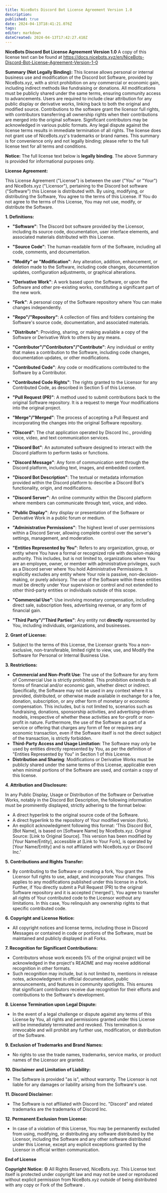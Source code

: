 ```yaml
---
title: NiceBots Discord Bot License Agreement Version 1.0
description: 
published: true
date: 2024-04-13T18:41:21.076Z
tags: 
editor: markdown
dateCreated: 2024-04-13T17:42:27.410Z
---
```


**NiceBots Discord Bot License Agreement Version 1.0**
A copy of this license text can be found at https://docs.nicebots.xyz/en/NiceBots-Discord-Bot-License-Agreement-Version-1-0

**Summary (Not Legally Binding):** This license allows personal or internal business use and modification of the Discord bot Software, provided by NiceBots.xyz, with a strict prohibition on any commercial or economic gain, including indirect methods like fundraising or donations. All modifications must be publicly shared under the same terms, ensuring community access to advancements. Users are required to include clear attribution for any public display or derivative works, linking back to both the original and modified source. Contributions to the software grant the licensor full rights, with contributors transferring all ownership rights when their contributions are merged into the original software. Significant contributors may be acknowledged in various public formats. Any legal dispute against the license terms results in immediate termination of all rights. The license does not grant use of NiceBots.xyz's trademarks or brand names. This summary is for convenience only and not legally binding; please refer to the full license text for all terms and conditions.

**Notice:** The full license text below is **legally binding**. The above Summary is provided for informational purposes only.

**License Agreement:**

This License Agreement ("License") is between the user ("You" or "Your") and NiceBots.xyz ("Licensor"), pertaining to the Discord bot software ("Software") this License is distributed with. By using, modifying, or distributing the Software, You agree to the terms of this License. If You do not agree to the terms of this License, You may not use, modify, or distribute the Software.

**1. Definitions:**

- **"Software"**: The Discord bot software provided by the Licensor, including its source code, documentation, user interface elements, and associated materials distributed with this License.

- **"Source Code"**: The human-readable form of the Software, including all code, comments, and documentation.

- **"Modify" or "Modification"**: Any alteration, addition, enhancement, or deletion made to the Software, including code changes, documentation updates, configuration adjustments, or graphical alterations.

- **"Derivative Work"**: A work based upon the Software, or upon the Software and other pre-existing works, constituting a significant part of the new work.

- **"Fork"**: A personal copy of the Software repository where You can make changes independently.

- **"Repo"/"Repository"**: A collection of files and folders containing the Software's source code, documentation, and associated materials.

- **"Distribute"**: Providing, sharing, or making available a copy of the Software or Derivative Work to others by any means.

- **"Contributor"/"Contributors"/"Contribute"**: Any individual or entity that makes a contribution to the Software, including code changes, documentation updates, or other modifications.

- **"Contributed Code"**: Any code or modifications contributed to the Software by a Contributor.

- **"Contributed Code Rights"**: The rights granted to the Licensor for any Contributed Code, as described in Section 5 of this License.

- **"Pull Request (PR)"**: A method used to submit contributions back to the original Software repository. It is a request to merge Your modifications into the original project.

- **"Merge"/"Merged"**: The process of accepting a Pull Request and incorporating the changes into the original Software repository.

- **"Discord"**: The chat application operated by Discord Inc., providing voice, video, and text communication services.

- **"Discord Bot"**: An automated software designed to interact with the Discord platform to perform tasks or functions.

- **"Discord Message"**: Any form of communication sent through the Discord platform, including text, images, and embedded content.

- **"Discord Bot Description"**: The textual or metadata information provided within the Discord platform to describe a Discord Bot's functionality, origin, and modifications.

- **"Discord Server"**: An online community within the Discord platform where members can communicate through text, voice, and video.

- **"Public Display"**: Any display or presentation of the Software or Derivative Work in a public forum or medium.

- **"Administrative Permissions"**: The highest level of user permissions within a Discord Server, allowing complete control over the server's settings, management, and moderation.

- **"Entities Represented by You"**: Refers to any organization, group, or entity where You have a formal or recognized role with decision-making authority. This includes, but is not limited to, organizations where You are an employee, owner, or member with administrative privileges, such as a Discord server where You hold Administrative Permissions. It explicitly excludes any entity where Your role is passive, non-decision-making, or purely advisory. The use of the Software within these entities must be directly under Your supervision or control and not extended to other third-party entities or individuals outside of this scope.

- **"Commercial Use"**: Use involving monetary compensation, including direct sale, subscription fees, advertising revenue, or any form of financial gain.

- **"Third Party"/"Third Parties"**: Any entity not **directly** represented by You, including individuals, organizations, and businesses.

**2. Grant of License:**

- Subject to the terms of this License, the Licensor grants You a non-exclusive, non-transferable, limited right to view, use, and Modify the Software for Personal or Internal Business Use.

**3. Restrictions:**

- **Commercial and Non-Profit Use**: The use of the Software for any form of Commercial Use is strictly prohibited. This prohibition extends to all forms of financial and/or economic gain, whether direct or indirect. Specifically, the Software may not be used in any context where it is provided, distributed, or otherwise made available in exchange for a fee, donation, subscription, or any other form of monetary or economic compensation. This includes, but is not limited to, scenarios such as fundraising, donations, sponsorship activities, and advertising-driven models, irrespective of whether these activities are for-profit or non-profit in nature. Furthermore, the use of the Software as part of a service or offering that charges any form of fee or requires any economic transaction, even if the Software itself is not the direct subject of the transaction, is strictly forbidden.
- **Third-Party Access and Usage Limitation**: The Software may only be used by entities directly represented by You, as per the definition of "Entities Represented by You" in Section 1 of this License.
- **Distribution and Sharing**: Modifications or Derivative Works must be publicly shared under the same terms of this License, applicable even when minimal portions of the Software are used, and contain a copy of this license.

**4. Attribution and Disclosure:**

In any Public Display, Usage or Distribution of the Software or Derivative Works, notably in the Discord Bot Description, the following information must be prominently displayed, strictly adhering to the format below:

- A direct hyperlink to the original source code of the Software.
- A direct hyperlink to the repository of Your modified version (fork).
- An explicit acknowledgment following this format: 'This Discord Bot, [Bot Name], is based on [Software Name] by NiceBots.xyz. Original Source: [Link to Original Source]. This version has been modified by [Your Name/Entity], accessible at [Link to Your Fork], is operated by [Your Name/Entity] and is not affiliated with NiceBots.xyz or Discord Inc.'

**5. Contributions and Rights Transfer:**

- By contributing to the Software or creating a fork, You grant the Licensor full rights to use, adapt, and incorporate Your changes. This applies to any modifications published under this license in a fork. Further, if You directly submit a Pull Request (PR) to the original Software repository and it is accepted ('merged'), You agree to transfer all rights of Your contributed code to the Licensor wothout any limitations. In this case, You relinquish any ownership rights to that specific contributed code.

**6. Copyright and License Notice:**

- All copyright notices and license terms, including those in Discord Messages or contained in code or portions of the Software, must be maintained and publicly displayed in all Forks.

**7. Recognition for Significant Contributions:**

- Contributors whose work exceeds 5% of the original project will be acknowledged in the project's README and may receive additional recognition in other formats.
- Such recognition may include, but is not limited to, mentions in release notes, acknowledgment in official documentation, public announcements, and features in community spotlights. This ensures that significant contributors receive due recognition for their efforts and contributions to the Software's development.

**8. License Termination upon Legal Dispute:**

- In the event of a legal challenge or dispute against any terms of this License by You, all rights and permissions granted under this License will be immediately terminated and revoked. This termination is irrevocable and will prohibit any further use, modification, or distribution of the Software.

**9. Exclusion of Trademarks and Brand Names:**

- No rights to use the trade names, trademarks, service marks, or product names of the Licensor are granted.

**10. Disclaimer and Limitation of Liability:**

- The Software is provided "as is", without warranty. The Licensor is not liable for any damages or liability arising from the Software's use.

**11. Discord Disclaimer:**

- The Software is not affiliated with Discord Inc. "Discord" and related trademarks are the trademarks of Discord Inc.

**12. Permanent Exclusion from License:**
- In case of a violation of this License, You may be permanently excluded from using, modifying, or distributing any software distributed by the Licensor, including the Software and any other software distributed under this License, except any explicit exceptions granted by the Licensor in official written communication.

**End of License**

**Copyright Notice:**
© All Rights Reserved, NiceBots.xyz. This License text itself is protected under copyright law and may not be used or reproduced without explicit permission from NiceBots.xyz outside of being distributed with any copy or Fork of the Software .